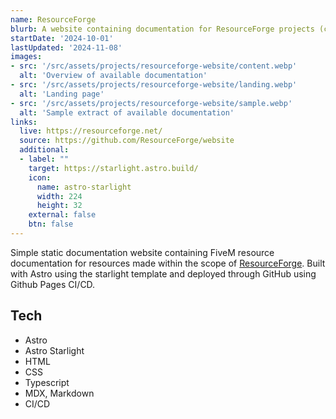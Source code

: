 ```yaml
---
name: ResourceForge
blurb: A website containing documentation for ResourceForge projects (character-selector)
startDate: '2024-10-01'
lastUpdated: '2024-11-08'
images:
- src: '/src/assets/projects/resourceforge-website/content.webp'
  alt: 'Overview of available documentation'
- src: '/src/assets/projects/resourceforge-website/landing.webp' 
  alt: 'Landing page'
- src: '/src/assets/projects/resourceforge-website/sample.webp' 
  alt: 'Sample extract of available documentation'
links:
  live: https://resourceforge.net/
  source: https://github.com/ResourceForge/website
  additional:
  - label: ""
    target: https://starlight.astro.build/
    icon:
      name: astro-starlight
      width: 224
      height: 32
    external: false
    btn: false
---
```


Simple static documentation website containing FiveM resource documentation for resources made within the scope of [ResourceForge](https://resourceforge.net). Built with Astro using the starlight template and deployed through GitHub using Github Pages CI/CD.

## Tech

- Astro
- Astro Starlight
- HTML
- CSS
- Typescript
- MDX, Markdown
- CI/CD